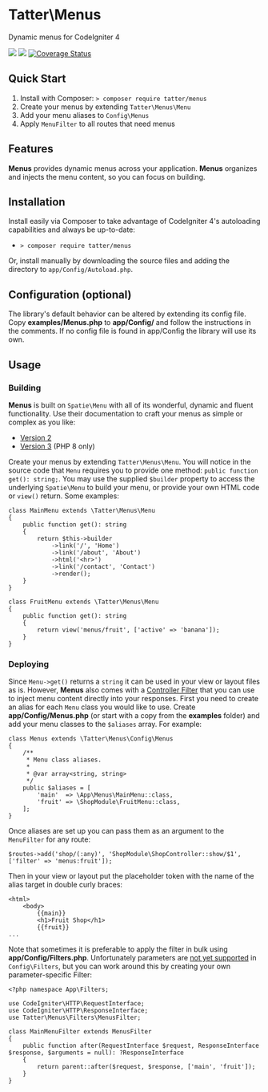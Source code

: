 # Tatter\Menus
Dynamic menus for CodeIgniter 4

[![](https://github.com/tattersoftware/codeigniter4-menus/menus/PHPUnit/badge.svg)](https://github.com/tattersoftware/codeigniter4-menus/actions?query=workflow%3A%22PHPUnit%22)
[![](https://github.com/tattersoftware/codeigniter4-menus/menus/PHPStan/badge.svg)](https://github.com/tattersoftware/codeigniter4-menus/actions?query=workflow%3A%PHPStan%22)
[![Coverage Status](https://coveralls.io/repos/github/tattersoftware/codeigniter4-menus/badge.svg?branch=develop)](https://coveralls.io/github/tattersoftware/codeigniter4-menus?branch=develop)

## Quick Start

1. Install with Composer: `> composer require tatter/menus`
2. Create your menus by extending `Tatter\Menus\Menu`
3. Add your menu aliases to `Config\Menus`
4. Apply `MenuFilter` to all routes that need menus

## Features

**Menus** provides dynamic menus across your application. **Menus** organizes and injects the
menu content, so you can focus on building.

## Installation

Install easily via Composer to take advantage of CodeIgniter 4's autoloading capabilities
and always be up-to-date:
* `> composer require tatter/menus`

Or, install manually by downloading the source files and adding the directory to
`app/Config/Autoload.php`.

## Configuration (optional)

The library's default behavior can be altered by extending its config file. Copy
**examples/Menus.php** to **app/Config/** and follow the instructions
in the comments. If no config file is found in app/Config the library will use its own.

## Usage

### Building

**Menus** is built on `Spatie\Menu` with all of its wonderful, dynamic and fluent functionality.
Use their documentation to craft your menus as simple or complex as you like:
* [Version 2](https://spatie.be/docs/menu/v2)
* [Version 3](https://spatie.be/docs/menu/v3) (PHP 8 only)

Create your menus by extending `Tatter\Menus\Menu`. You will notice in the source code that
`Menu` requires you to provide one method: `public function get(): string;`. You may use the
supplied `$builder` property to access the underlying `Spatie\Menu` to build your menu,
or provide your own HTML code or `view()` return. Some examples:
```
class MainMenu extends \Tatter\Menus\Menu
{
	public function get(): string
	{
		return $this->builder
			->link('/', 'Home')
			->link('/about', 'About')
			->html('<hr>')
			->link('/contact', 'Contact')
			->render();
	}
}

class FruitMenu extends \Tatter\Menus\Menu
{
	public function get(): string
	{
		return view('menus/fruit', ['active' => 'banana']);
	}
}
```

### Deploying

Since `Menu->get()` returns a `string` it can be used in your view or layout files as is.
However, **Menus** also comes with a [Controller Filter](https://codeigniter4.github.io/CodeIgniter4/incoming/filters.html)
that you can use to inject menu content directly into your responses. First you need to create
an alias for each `Menu` class you would like to use. Create **app/Config/Menus.php** (or
start with a copy from the **examples** folder) and add your menu classes to the `$aliases`
array. For example:
```
class Menus extends \Tatter\Menus\Config\Menus
{
	/**
	 * Menu class aliases.
	 *
	 * @var array<string, string>
	 */
	public $aliases = [
		'main'  => \App\Menus\MainMenu::class,
		'fruit' => \ShopModule\FruitMenu::class,
	];
}
```

Once aliases are set up you can pass them as an argument to the `MenuFilter` for any route:
```
$routes->add('shop/(:any)', 'ShopModule\ShopController::show/$1', ['filter' => 'menus:fruit']);
```

Then in your view or layout put the placeholder token with the name of the alias target in
double curly braces:
```
<html>
	<body>
		{{main}}
		<h1>Fruit Shop</h1>
		{{fruit}}
...
```

Note that sometimes it is preferable to apply the filter in bulk using **app/Config/Filters.php**.
Unfortunately parameters are [not yet supported](https://github.com/codeigniter4/CodeIgniter4/issues/2078)
in `Config\Filters`, but you can work around this by creating your own parameter-specific Filter:
```
<?php namespace App\Filters;

use CodeIgniter\HTTP\RequestInterface;
use CodeIgniter\HTTP\ResponseInterface;
use Tatter\Menus\Filters\MenusFilter;

class MainMenuFilter extends MenusFilter
{
	public function after(RequestInterface $request, ResponseInterface $response, $arguments = null): ?ResponseInterface
	{
		return parent::after($request, $response, ['main', 'fruit']);
	}
}
```
